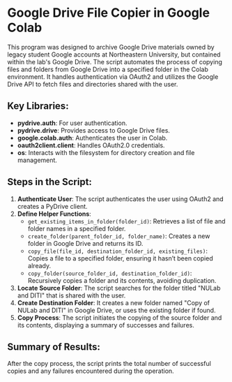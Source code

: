 # Google Drive File Copier in Google Colab
This program was designed to archive Google Drive materials owned by legacy student Google accounts at Northeastern University, but contained within the lab's Google Drive. The script automates the process of copying files and folders from Google Drive into a specified folder in the Colab environment. It handles authentication via OAuth2 and utilizes the Google Drive API to fetch files and directories shared with the user.

## Key Libraries:
- **pydrive.auth**: For user authentication.
- **pydrive.drive**: Provides access to Google Drive files.
- **google.colab.auth**: Authenticates the user in Colab.
- **oauth2client.client**: Handles OAuth2.0 credentials.
- **os**: Interacts with the filesystem for directory creation and file management.

## Steps in the Script:

1. **Authenticate User**: The script authenticates the user using OAuth2 and creates a PyDrive client.
2. **Define Helper Functions**: 
   - `get_existing_items_in_folder(folder_id)`: Retrieves a list of file and folder names in a specified folder.
   - `create_folder(parent_folder_id, folder_name)`: Creates a new folder in Google Drive and returns its ID.
   - `copy_file(file_id, destination_folder_id, existing_files)`: Copies a file to a specified folder, ensuring it hasn’t been copied already.
   - `copy_folder(source_folder_id, destination_folder_id)`: Recursively copies a folder and its contents, avoiding duplication.
3. **Locate Source Folder**: The script searches for the folder titled "NULab and DITI" that is shared with the user.
4. **Create Destination Folder**: It creates a new folder named "Copy of NULab and DITI" in Google Drive, or uses the existing folder if found.
5. **Copy Process**: The script initiates the copying of the source folder and its contents, displaying a summary of successes and failures.

## Summary of Results:
After the copy process, the script prints the total number of successful copies and any failures encountered during the operation.


